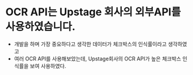 # OCR API는 Upstage 회사의 외부API를 사용하였습니다.
- 개발을 하며 가장 중요하다고 생각한 데이터가 체크박스의 인식률이라고 생각하였고
- 여러 OCR API를 사용해보았는데, Upstage회사의 OCR API가 높은 체크박스 인식률을 보여 사용하였다.